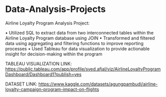 # Data-Analysis-Projects

Airline Loyalty Program Analysis Project: 

•	Utilized SQL to extract data from two interconnected tables within the Airline Loyalty Program database using JOIN
•	Transformed and filtered data using aggregating and filtering functions to improve reporting processes
•	Used Tableau for data visualization to provide actionable insight for decision-making within the program

TABLEAU VISUALIZATION LINK: https://public.tableau.com/app/profile/syed.afjal/viz/AirlineLoyaltyProgramDashboard/Dashboard1?publish=yes

DATASET LINK: https://www.kaggle.com/datasets/agungpambudi/airline-loyalty-campaign-program-impact-on-flights
